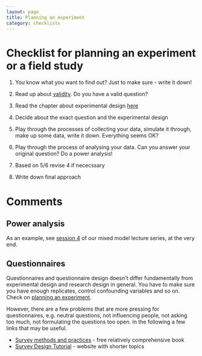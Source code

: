 ```yaml
---
layout: page
title: Planning an experiment
category: checklists
---
```


Checklist for planning an experiment or a field study
===


1. You know what you want to find out? Just to make sure - write it down!

2. Read up about [validity](http://en.wikipedia.org/wiki/Validity_%28statistics%29). Do you have a valid question? 

3. Read the chapter about experimental design [here](https://github.com/florianhartig/ResearchSkills/raw/master/Labs/R/Script/Crashcourse-StatisticsWithR.pdf)

4. Decide about the exact question and the experimental design

5. Play through the processes of collecting your data, simulate it through, make up some data, write it down. Everything seems OK?

6. Play through the process of analysing your data. Can you answer your original question? Do a power analysis!

7. Based on 5/6 revise 4 if nececssary

8. Write down final approach


# Comments 


## Power analysis

As an example, see [session 4](https://github.com/biometry/APES/tree/master/LectureNotes/MixedEffectModels/Session4) of our mixed model lecture series, at the very end. 


## Questionnaires


Questionnaires and questionnaire design doesn't differ fundamentally from experimental design and research design in general. You have to make sure you have enough replicates, control confounding variables and so on. Check on [planning an experiment](/Checklists/planningExperiment.md).

However, there are a few problems that are more pressing for questionnaires, e.g. neutral questions, not influencing people, not asking too much, not formulating the questions too open. In the following a few links that may be useful.

* [Survey methods and practices](http://www.statcan.gc.ca/pub/12-587-x/12-587-x2003001-eng.pdf) - free relatively comprehensive book
* [Survey Design Tutorial](https://www.statpac.com/surveys/) - website with shorter topics 





